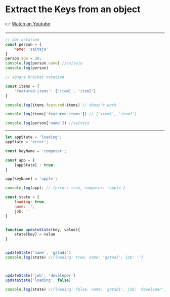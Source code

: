 # Extract the Keys from an object

👉 [Watch on Youtube](https://youtu.be/_qxCYtWm0tw?si=S5iRmUCH6ZHI7tRv)

----

```js
// dot notation
const person = {
    name: 'saiteja'
}
person.age = 28;
console.log(person.name) //saiteja
console.log(person) 
```


```js
// square bracket notation

const items = {
    'featured-items': ['item1', 'item2']
}

console.log(items.featured-items) // doesn't work

console.log(items['featured-items']) // ['item1', 'item2']

console.log(person['name']) //saiteja
```

----

```js
let appState = 'loading';
appState = 'error';

const keyName = 'computer';

const app = {
    [appState] : true;
}

app[keyName] = 'apple';

console.log(app); // {error: true, computer: 'apple'}

```

```js
const state = {
    loading: true,
    name: '',
    job: ''
}


function updateState(key, value){
    state[key] = value
}


updateState('name', 'gatadi')
console.log(state) //{loading: true, name: 'gatadi', job: ''}



updateState('job', 'developer')
updateState('loading', false)

console.log(state) //{loading: false, name: 'gatadi', job: 'developer'}
```